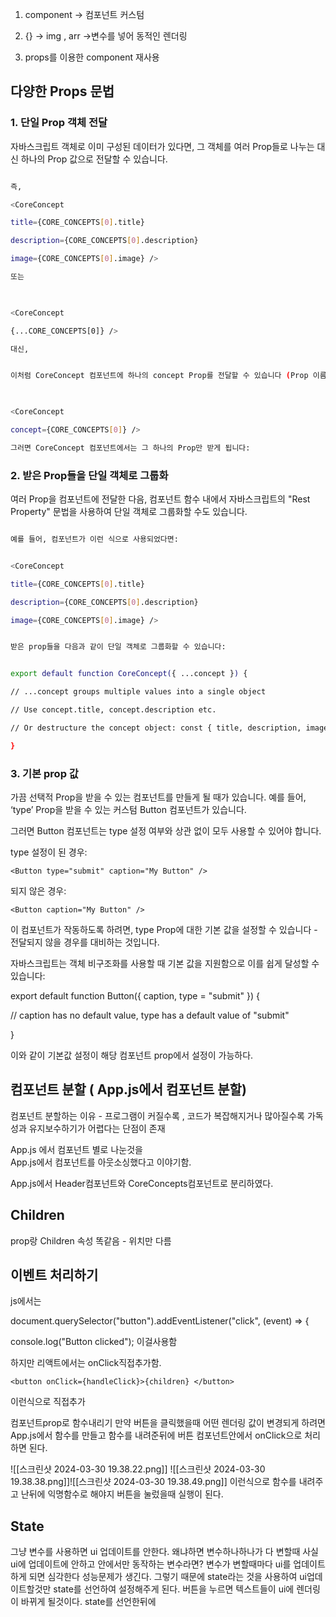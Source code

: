   

1. component -> 컴포넌트 커스텀

2. {} -> img , arr ->변수를 넣어 동적인 렌더링

3. props를 이용한 component 재사용

  

## 다양한 Props 문법

### 1. 단일 Prop 객체 전달

자바스크립트 객체로 이미 구성된 데이터가 있다면, 그 객체를 여러 Prop들로 나누는 대신 하나의 Prop 값으로 전달할 수 있습니다.

```bash

즉,

<CoreConcept

title={CORE_CONCEPTS[0].title}

description={CORE_CONCEPTS[0].description}

image={CORE_CONCEPTS[0].image} />

또는

  

<CoreConcept

{...CORE_CONCEPTS[0]} />

대신,


이처럼 CoreConcept 컴포넌트에 하나의 concept Prop를 전달할 수 있습니다 (Prop 이름은 선택적):

  

<CoreConcept

concept={CORE_CONCEPTS[0]} />

그러면 CoreConcept 컴포넌트에서는 그 하나의 Prop만 받게 됩니다:

```

### 2. 받은 Prop들을 단일 객체로 그룹화

여러 Prop을 컴포넌트에 전달한 다음, 컴포넌트 함수 내에서 자바스크립트의 "Rest Property" 문법을 사용하여 단일 객체로 그룹화할 수도 있습니다.

```bash

예를 들어, 컴포넌트가 이런 식으로 사용되었다면:


<CoreConcept

title={CORE_CONCEPTS[0].title}

description={CORE_CONCEPTS[0].description}

image={CORE_CONCEPTS[0].image} />


받은 prop들을 다음과 같이 단일 객체로 그룹화할 수 있습니다:


export default function CoreConcept({ ...concept }) {

// ...concept groups multiple values into a single object

// Use concept.title, concept.description etc.

// Or destructure the concept object: const { title, description, image } = concept;

}
```

### 3. 기본 prop 값

가끔 선택적 Prop을 받을 수 있는 컴포넌트를 만들게 될 때가 있습니다. 
예를 들어, ‘type’ Prop을 받을 수 있는 커스텀 Button 컴포넌트가 있습니다.

그러면 Button 컴포넌트는 type 설정 여부와 상관 없이 모두 사용할 수 있어야 합니다.

type 설정이 된 경우:
```
<Button type="submit" caption="My Button" />
```
되지 않은 경우:
```
<Button caption="My Button" />
```

이 컴포넌트가 작동하도록 하려면, type Prop에 대한 기본 값을 설정할 수 있습니다 - 전달되지 않을 경우를 대비하는 것입니다.

자바스크립트는 객체 비구조화를 사용할 때 기본 값을 지원함으로 이를 쉽게 달성할 수 있습니다:

export default function Button({ caption, type = "submit" }) {

// caption has no default value, type has a default value of "submit"

}

이와 같이 기본값 설정이 해당 컴포넌트 prop에서 설정이 가능하다.


## 컴포넌트 분할 ( App.js에서 컴포넌트 분할)

컴포넌트 분할하는 이유 - 프로그램이 커질수록 , 코드가 복잡해지거나 많아질수록 
가독성과 유지보수하기가 어렵다는 단점이 존재 

App.js 에서 컴포넌트 별로 나눈것을  
App.js에서 컴포넌트를 아웃소싱했다고 이야기함.

App.js에서 Header컴포넌트와 CoreConcepts컴포넌트로 분리하였다.

## Children
prop랑 Children 속성 똑같음 - 위치만 다름


## 이벤트 처리하기
js에서는   

document.querySelector("button").addEventListener("click", (event) => {

console.log("Button clicked");
이걸사용함 

하지만 리액트에서는 onClick직접추가함.
```
<button onClick={handleClick}>{children} </button>
```
이런식으로 직접추가



컴포넌트prop로 함수내리기 
만약 버튼을 클릭했을때 어떤 렌더링 값이 변경되게 하려면 App.js에서 함수를 만들고 함수를 내려준뒤에 버튼 컴포넌트안에서 onClick으로 처리하면 된다.




![[스크린샷 2024-03-30 19.38.22.png]]
![[스크린샷 2024-03-30 19.38.38.png]]![[스크린샷 2024-03-30 19.38.49.png]]
이런식으로 함수를 내려주고 난뒤에 익명함수로 해야지 버튼을 눌렀을때 실행이 된다.


## State
그냥 변수를 사용하면 ui 업데이트를 안한다. 왜냐하면 변수하나하나가 다 변할때 
사실 ui에 업데이트에 안하고 안에서만 동작하는 변수라면? 변수가 변할때마다 ui를 업데이트하게 되면 심각한다 성능문제가 생긴다.
그렇기 때문에 state라는 것을 사용하여 ui업데이트할것만 state를 선언하여 설정해주게 된다. 
버튼을 누르면 텍스트들이 ui에 렌더링이 바뀌게 될것이다.
state를 선언한뒤에 